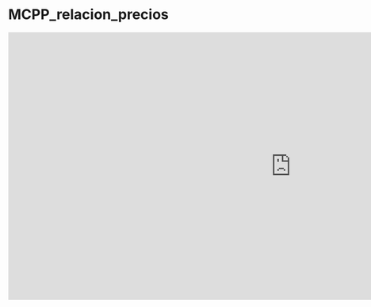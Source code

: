 # MCPP_relacion_precios

<iframe title="Relacion_precios" width="1140" height="541.25" src="https://app.powerbi.com/reportEmbed?reportId=4b340cc3-125c-45ad-8911-9d97ae6448e0&autoAuth=true&ctid=ae525757-89ba-4d30-a2f7-49796ef8c604" frameborder="0" allowFullScreen="true"></iframe>